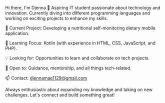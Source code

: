 Hi there, I'm Djenna 👋
Aspiring IT student passionate about technology and innovation. Currently diving into different programming languages and working on exciting projects to enhance my skills.

🔭 Current Project: Developing a nutritional self-monitoring dietary mobile application.

🌱 Learning Focus: Kotlin (with experience in HTML, CSS, JavaScript, and PHP).

💡 Looking for: Opportunities to learn and collaborate on tech projects.

🤝 Open to: Guidance, mentorship, and all things tech-related.

📫 Contact: djennamae1129@gmail.com

Always enthusiastic about expanding my knowledge and taking on new challenges. Let's connect and build something great!

